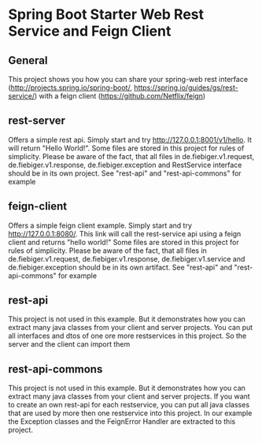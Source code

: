 # Spring Boot Starter Web Rest Service and Feign Client
## General
This project shows you how you can share your spring-web rest interface (http://projects.spring.io/spring-boot/, https://spring.io/guides/gs/rest-service/) with a feign client (https://github.com/Netflix/feign)
## rest-server
Offers a simple rest api. Simply start and try http://127.0.0.1:8001/v1/hello. It will return "Hello World!". Some files are stored in this project for rules of simplicity. 
Please be aware of the fact, that all files in de.fiebiger.v1.request, de.fiebiger.v1.response, de.fiebiger.exception and RestService interface should be in its own project. 
See "rest-api" and "rest-api-commons" for example
## feign-client
Offers a simple feign client example. Simply start and try http://127.0.0.1:8080/. This link will call the rest-service api using a feign client and returns "hello world!"
Some files are stored in this project for rules of simplicity. Please be aware of the fact, that all files in de.fiebiger.v1.request, de.fiebiger.v1.response, 
 de.fiebiger.v1.service and de.fiebiger.exception should be in its own artifact. See "rest-api" and "rest-api-commons" for example

## rest-api
This project is not used in this example. But it demonstrates how you can extract many java classes from your client and server projects. You can put all interfaces and dtos of 
one ore more restservices in this project. So
the server and the client can import them

## rest-api-commons
This project is not used in this example. But it demonstrates how you can extract many java classes from your client and server projects. If you want to create an own rest-api for each 
restservice, you can put all java classes that are used by more then one restservice into this project. In our example the Exception classes and the FeignError Handler are extracted to this project. 
